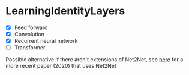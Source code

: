 # LearningIdentityLayers

* [x] Feed forward
* [x] Convolution
* [x] Recurrent neural network
* [ ] Transformer 

Possible alternative if there aren't extensions of Net2Net, see [here](https://arxiv.org/pdf/2003.01204) for a more recent paper (2020) that uses Net2Net 
